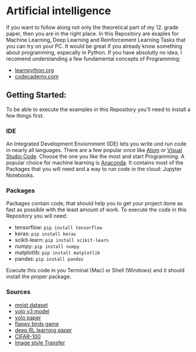 # Artificial intelligence
If you want to follow along not only the theoretical part of my 12. grade paper, then you are in the right place. In this Repository are exaples for Machine Learning, Deep Learning and Reinforcement Learning Tasks that you can try on your PC. It would be great if you already know something about programming, especally in Python. If you have absolutly no idea, I recomend understanding a few fundamental concepts of Programming:
* [learnpython.org](https://www.learnpython.org)
* [codecademy.com](https://www.codecademy.com/learn/learn-python)

## Getting Started:
To be able to execute the examples in this Repository you'll need to install a few things first.

### IDE
An Integrated Development Enviornment (IDE) lets you write und run code in nearly all languages. There are a few popular once like [Atom](https://atom.io) or [Visual Studio Code](https://code.visualstudio.com). Choose the one you like the most and start Programming.
A popular choice for machine learning is [Anaconda](https://www.anaconda.com). It contains most of the Packages that you will need and a way to run code in the cloud: Jupyter Notebooks.

### Packages
Packages contain code, that should help you to get your project done as fast as possible with the least amount of work. To execute the code in this Repository you will need:

* tensorflow: `pip install tensorflow`
* keras: `pip install keras`
* scikit-learn: `pip install scikit-learn`
* numpy: `pip install numpy`
* matplotlib: `pip install matplotlib`
* pandas: `pip install pandas`<br>

Ececute this code in you Terminal (Mac) or Shell (Windows) and it should install the proper package.

### Sources
* [mnist dataset](http://yann.lecun.com/exdb/mnist/)
* [yolo v3 model](https://pjreddie.com/media/files/yolov3.weights)
* [yolo paper](https://pjreddie.com/media/files/papers/YOLOv3.pdf)
* [flappy birds game](https://github.com/sourabhv/FlapPyBird.git)
* [deep RL learning paper](https://arxiv.org/pdf/1312.5602v1.pdf)
* [CIFAR-100](https://www.cs.toronto.edu/~kriz/cifar-100-python.tar.gz)
* [Image style Transfer](https://www.cv-foundation.org/openaccess/content_cvpr_2016/papers/Gatys_Image_Style_Transfer_CVPR_2016_paper.pdf)
